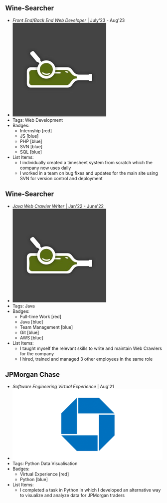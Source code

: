 ## Wine-Searcher
- *Front End/Back End Web Developer* | July'23 - Aug'23
- ![ws](../assets/ws.jpeg)
- Tags: Web Development
- Badges:
  - Internship [red]
  - JS [blue]
  - PHP [blue]
  - SVN [blue]
  - SQL [blue]
- List Items:
  - I individually created a timesheet system from scratch which the company now uses daily
  - I worked in a team on bug fixes and updates for the main site using SVN for version control and deployment

## Wine-Searcher
- *Java Web Crawler Writer* | Jan'22 - June'22
- ![ws](../assets/ws.jpeg)
- Tags: Java
- Badges:
  - Full-time Work [red]
  - Java [blue]
  - Team Management [blue]
  - Git [blue]
  - AWS [blue]
- List Items:
  - I taught myself the relevant skills to write and maintain Web Crawlers for the company
  - I hired, trained and managed 3 other employees in the same role

## JPMorgan Chase
- *Software Engineering Virtual Experience* | Aug'21
- ![Chase](../assets/Chase.png)
- Tags: Python Data Visualisation
- Badges:
  - Virtual Experience [red]
  - Python [blue]
- List Items:
  - I completed a task in Python in which I developed an alternative way to visualize and analyze data for JPMorgan traders